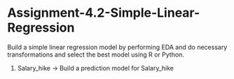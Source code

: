 # Assignment-4.2-Simple-Linear-Regression
Build a simple linear regression model by performing EDA and do necessary transformations and select the best model using R or Python.
1) Salary_hike -> Build a prediction model for Salary_hike
